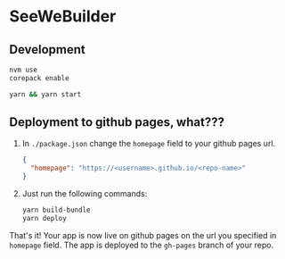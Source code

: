 # SeeWeBuilder

## Development

```sh
nvm use
corepack enable
```

```sh
yarn && yarn start
```

## Deployment to github pages, what???

1. In `./package.json` change the `homepage` field to your
   github pages url.

   ```json
   {
     "homepage": "https://<username>.github.io/<repo-name>"
   }
   ```

2. Just run the following commands:

    ```sh
    yarn build-bundle
    yarn deploy
    ```

That's it! Your app is now live on github pages on the url you specified in
`homepage` field. The app is deployed to the `gh-pages` branch of your repo.
